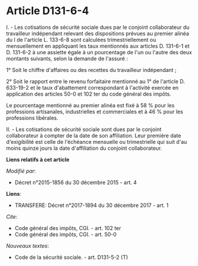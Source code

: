 # Article D131-6-4

I. - Les cotisations de sécurité sociale dues par le conjoint collaborateur du travailleur indépendant relevant des
dispositions prévues au premier alinéa du I de l'article L. 133-6-8 sont calculées trimestriellement ou mensuellement en
appliquant les taux mentionnés aux articles D. 131-6-1 et D. 131-6-2 à une assiette égale à un pourcentage de l'un ou l'autre
des deux montants suivants, selon la demande de l'assuré :

1° Soit le chiffre d'affaires ou des recettes du travailleur indépendant ;

2° Soit le rapport entre le revenu forfaitaire mentionné au 1° de l'article D. 633-19-2 et le taux d'abattement correspondant
à l'activité exercée en application des articles 50-0 et 102 ter du code général des impôts.

Le pourcentage mentionné au premier alinéa est fixé à 58 % pour les professions artisanales, industrielles et commerciales et
à 46 % pour les professions libérales.

II. - Les cotisations de sécurité sociale sont dues par le conjoint collaborateur à compter de la date de son affiliation.
Leur première date d'exigibilité est celle de l'échéance mensuelle ou trimestrielle qui suit d'au moins quinze jours la date
d'affiliation du conjoint collaborateur.

**Liens relatifs à cet article**

_Modifié par_:

  - Décret n°2015-1856 du 30 décembre 2015 - art. 4

**Liens**:

  - TRANSFERE: Décret n°2017-1894 du 30 décembre 2017 - art. 1

_Cite_:

  - Code général des impôts, CGI. - art. 102 ter
  - Code général des impôts, CGI. - art. 50-0

_Nouveaux textes_:

  - Code de la sécurité sociale. - art. D131-5-2 (T)

